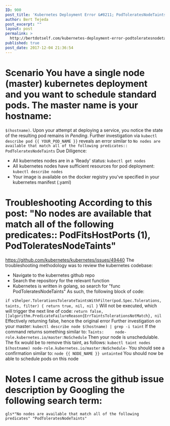 ```yaml
---
ID: 900
post_title: 'Kubernetes Deployment Error &#8211; PodToleratesNodeTaints'
author: Bert Tejeda
post_excerpt: ""
layout: post
permalink: >
  http://bertdotself.com/kubernetes-deployment-error-podtoleratesnodetaints/
published: true
post_date: 2017-12-04 21:36:54
---
```

# Scenario You have a single node (master) kubernetes deployment and you want to schedule standard pods. The master name is your hostname: 

`$(hostname)`. Upon your attempt at deploying a service, you notice the state of the resulting pod remains in *Pending*. Further investigation via `kubectl describe pod {{ YOUR_POD_NAME }}` reveals an error similar to `No nodes are available that match all of the following predicates:: PodToleratesNodeTaints` Due Diligence: 
*   All kubernetes nodes are in a 'Ready' status: `kubectl get nodes`
*   All kubernetes nodes have sufficient resources for pod deployment: `kubectl describe nodes` 
*   Your image is available on the docker registry you've specified in your kubernetes manifest (.yaml)

# Troubleshooting According to this post: "No nodes are available that match all of the following predicates:: PodFitsHostPorts (1), PodToleratesNodeTaints" 

<https://github.com/kubernetes/kubernetes/issues/49440> The troubleshooting methodology was to review the kubernetes codebase: 
*   Navigate to the kubernetes github repo 
*   Search the repository for the relevant function 
*   Kubernetes is written in golang, so search for "func PodToleratesNodeTaints" As such, the following block of code: 

`if v1helper.TolerationsTolerateTaintsWithFilter(pod.Spec.Tolerations, taints, filter) {
  return true, nil, nil
}` Will not be executed, which will trigger the next line of code: `return false, []algorithm.PredicateFailureReason{ErrTaintsTolerationsNotMatch}, nil` Effectively returning false, hence the original error Further investigation on your master: `kubectl describe node $(hostname) | grep -i taint` If the command returns something similar to: `Taints:     node-role.kubernetes.io/master:NoSchedule` Then your node is unschedulable. The fix would be to remove this taint, as follows: `kubectl taint nodes $(hostname) node-role.kubernetes.io/master:NoSchedule-` You should see a confirmation similar to: `node {{ NODE_NAME }} untainted` You should now be able to schedule pods on this node 
# Notes I came across the github issue description by Googling the following search term: 

`gls*"No nodes are available that match all of the following predicates" "PodToleratesNodeTaints"`